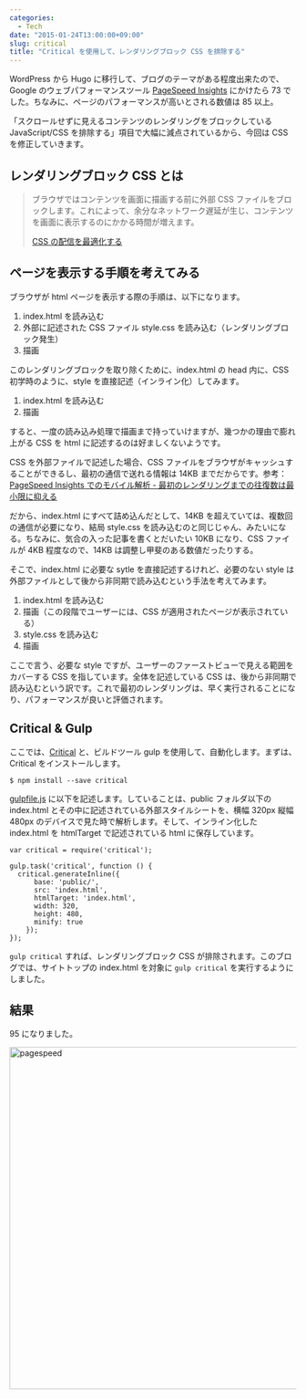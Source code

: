 ```yaml
---
categories:
  - Tech
date: "2015-01-24T13:00:00+09:00"
slug: critical
title: "Critical を使用して、レンダリングブロック CSS を排除する"
---
```


WordPress から Hugo に移行して、ブログのテーマがある程度出来たので、Google のウェブパフォーマンスツール [PageSpeed Insights](http://developers.google.com/speed/pagespeed/insights/) にかけたら 73 でした。ちなみに、ページのパフォーマンスが高いとされる数値は 85 以上。

「スクロールせずに見えるコンテンツのレンダリングをブロックしている JavaScript/CSS を排除する」項目で大幅に減点されているから、今回は CSS を修正していきます。

## レンダリングブロック CSS とは

> ブラウザではコンテンツを画面に描画する前に外部 CSS ファイルをブロックします。これによって、余分なネットワーク遅延が生じ、コンテンツを画面に表示するのにかかる時間が増えます。
>
> [CSS の配信を最適化する](https://developers.google.com/speed/docs/insights/OptimizeCSSDelivery)

## ページを表示する手順を考えてみる

ブラウザが html ページを表示する際の手順は、以下になります。

1. index.html を読み込む
1. 外部に記述された CSS ファイル style.css を読み込む（レンダリングブロック発生）
1. 描画

このレンダリングブロックを取り除くために、index.html の head 内に、CSS 初学時のように、style を直接記述（インライン化）してみます。

1. index.html を読み込む
1. 描画

すると、一度の読み込み処理で描画まで持っていけますが、幾つかの理由で膨れ上がる CSS を html に記述するのは好ましくないようです。

CSS を外部ファイルで記述した場合、CSS ファイルをブラウザがキャッシュすることができるし、最初の通信で送れる情報は 14KB までだからです。参考：[PageSpeed Insights でのモバイル解析 - 最初のレンダリングまでの往復数は最小限に抑える](https://developers.google.com/speed/docs/insights/mobile?hl=ja)

だから、index.html にすべて詰め込んだとして、14KB を超えていては、複数回の通信が必要になり、結局 style.css を読み込むのと同じじゃん、みたいになる。ちなみに、気合の入った記事を書くとだいたい 10KB になり、CSS ファイルが 4KB 程度なので、14KB は調整し甲斐のある数値だったりする。

そこで、index.html に必要な sytle を直接記述するけれど、必要のない style は外部ファイルとして後から非同期で読み込むという手法を考えてみます。

1. index.html を読み込む
2. 描画（この段階でユーザーには、CSS が適用されたページが表示されている）
3. style.css を読み込む
4. 描画

ここで言う、必要な style ですが、ユーザーのファーストビューで見える範囲をカバーする CSS を指しています。全体を記述している CSS は、後から非同期で読み込むという訳です。これで最初のレンダリングは、早く実行されることになり、パフォーマンスが良いと評価されます。

## Critical & Gulp

ここでは、[Critical](https://github.com/addyosmani/critical) と、ビルドツール gulp を使用して、自動化します。まずは、Critical をインストールします。

    $ npm install --save critical

[gulpfile.js](https://github.com/rakuishi/rakuishi.com/blob/master/gulpfile.js) に以下を記述します。していることは、public フォルダ以下の index.html とその中に記述されている外部スタイルシートを、横幅 320px 縦幅 480px のデバイスで見た時で解析します。そして、インライン化した index.html を htmlTarget で記述されている html に保存しています。

    var critical = require('critical');

    gulp.task('critical', function () {
      critical.generateInline({
          base: 'public/',
          src: 'index.html',
          htmlTarget: 'index.html',
          width: 320,
          height: 480,
          minify: true
        });
    });

`gulp critical` すれば、レンダリングブロック CSS が排除されます。このブログでは、サイトトップの index.html を対象に `gulp critical` を実行するようにしました。

## 結果

95 になりました。

<img alt="pagespeed" src="/images/2015/01/pagespeed.jpg" width="800" height="600">
